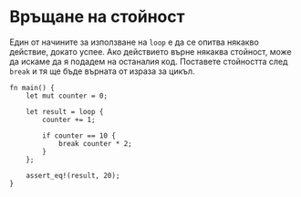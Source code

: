 # Връщане на стойност 

Един от начините за използване на `loop` е да се опитва някакво действие,
докато успее. Ако действието върне някаква стойност, може да искаме да я
подадем на останалия код. Поставете стойността след `break` и тя ще бъде
върната от израза за цикъл. 

```rust,editable
fn main() {
    let mut counter = 0;

    let result = loop {
        counter += 1;

        if counter == 10 {
            break counter * 2;
        }
    };

    assert_eq!(result, 20);
}
```
